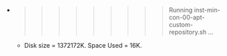 * >>>>>>>>> Running inst-min-con-00-apt-custom-repository.sh ...
  * Disk size = 1372172K. Space Used = 16K.
